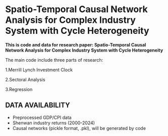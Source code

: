 # Spatio-Temporal Causal Network Analysis for Complex Industry System with Cycle Heterogeneity

**This is code and data for research paper: Spatio-Temporal Causal Network Analysis for Complex Industry System with Cycle Heterogeneity**


The main code include three parts of research:

1.Merrill Lynch Investment Clock

2.Sectoral Analysis

3.Regression

## DATA AVAILABILITY
- Preprocessed GDP/CPI data
- Shenwan industry returns (2000-2024)
- Causal networks (pickle format, .pkl), will be generated by code
